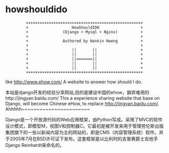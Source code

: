 howshouldido
============

             +++++++++++++++++++++++++++++++++++++++++++++++++++
             +                   HowShouldIDO                  +
             +               (Django + Mysql + Nginx)          +
             +                                                 +
             +               Authored by Hankin Hwong          +
             +                                                 +
             +                   ||       ||                   +
             +                   ||       ||                   +
             +                   ||=======||                   +
             +                   ||       ||                   +
             +                   ||       ||                   +
             +++++++++++++++++++++++++++++++++++++++++++++++++++
             
             
like http://www.ehow.com/
A website to answer how should I do.

本站是django开发的经验分享网站,目的是建设中国的ehow，摒弃难用的http://jingyan.baidu.com/
This a experience sharing website that base on Django, will become Chinese eHow, to replace http://jingyan.baidu.com/.
Ahhhhh~~~~~~~~~~~~~~~~~~~~~~~

Django是一个开放源代码的Web应用框架，由Python写成。采用了MVC的软件设计模式，即模型M，视图V和控制器C。它最初是被开发来用于管理劳伦斯出版集团旗下的一些以新闻内容为主的网站的，即是CMS（内容管理系统）软件。并于2005年7月在BSD许可证下发布。这套框架是以比利时的吉普赛爵士吉他手Django Reinhardt来命名的。
